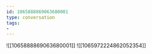```yaml
---
id: 1065888869063680001
type: conversation
tags:
- 
---
```

![[1065888869063680001]]
![[1065972224862052354]]

